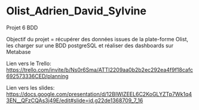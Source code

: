 # Olist_Adrien_David_Sylvine
Projet 6 BDD

Objectif du projet = récupérer des données issues de la plate-forme Olist, les charger sur une BDD postgreSQL et réaliser des dashboards sur Metabase

Lien vers le Trello: https://trello.com/invite/b/Ns0r6Sma/ATTI2209aa0b2b2ec292ea4f9f18cafc692573336CED/planning

Lien vers les slides: https://docs.google.com/presentation/d/12BIWlZEEL6C2KoGLYZTp7Wk1q43EN__QFzCQAs3j49E/edit#slide=id.g22de1368709_7_16
